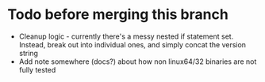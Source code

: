 # Todo before merging this branch

 * Cleanup logic - currently there's a messy nested if statement set. Instead, break out into individual ones, and simply concat the version string
 * Add note somewhere (docs?) about how non linux64/32 binaries are not fully tested
